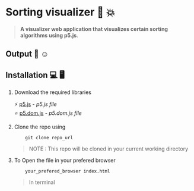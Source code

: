 # Sorting visualizer 🚀 💥 

> **A visualizer web application that visualizes certain sorting algorithms
> using p5.js**.

## Output 🤩 ☺️





## Installation 💻 🖥️ 

1. Download the required libraries 

    ⚡ [p5.js]() - *p5.js file*
    <br>
    ⭐ [p5.dom.js]() - *p5.dom.js file*
    <br>

2. Clone the repo using
    
    ```
        git clone repo_url

    ```
    > NOTE : This repo will be cloned in your current working directory   

3. To Open the file in your prefered browser 

    ```
        your_prefered_browser index.html
    
    ```
    > In terminal



